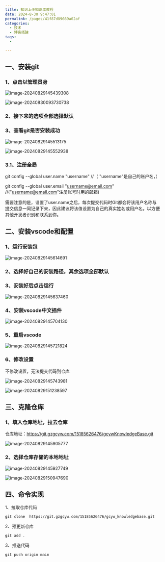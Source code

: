 ```yaml
---
title: 知识上传知识库教程
date: 2024-8-30 9:47:01
permalink: /pages/41f87d89089a02af
categories: 
  - 技术
  - 博客搭建
tags: 
  - 

---
```

## 一、安装git

### 1、点击以管理员身

![image-20240829145439308](./assets/image-20240829145439308.png)

![image-20240830093730738](./assets/image-20240830093730738.png)

### 2、接下来的选项全部选择默认



### 3、查看git是否安装成功

![image-20240829145513175](./assets/image-20240829145513175.png)

![image-20240829145552938](./assets/image-20240829145552938.png)

### 3.1、注册全局
git config --global user.name "username"    //（ "username"是自己的账户名，）

git config --global user.email "username@email.com"     //("username@email.com"注册账号时用的邮箱)

需要注意的是，设置了user.name之后，每次提交代码时Git都会将该用户名称与提交信息一同记录下来，因此建议将该值设置为自己的真实姓名或用户名，以方便其他开发者识别和联系到你。

## 二、安装vscode和配置

### 1、运行安装包

![image-20240829145614691](./assets/image-20240829145614691.png)

### 2、选择好自己的安装路径，其余选项全部默认



### 3、安装好后点击运行

![image-20240829145637460](./assets/image-20240829145637460.png)

### 4、安装vscode中文插件

![image-20240829145704130](./assets/image-20240829145704130.png)

### 5、重启vscode

![image-20240829145721824](./assets/image-20240829145721824.png)

### 6、修改设置

不修改设置，无法提交代码到仓库

![image-20240829145743981](./assets/image-20240829145743981.png)

![image-20240829151238597](./assets/image-20240829151238597.png)



## 三、克隆仓库

### 1、填入仓库地址，拉去仓库

仓库地址：https://git.gzgcyw.com/15185626476/gcywKnowledgeBase.git

![image-20240829145905777](./assets/image-20240829145905777.png)

### 2、选择仓库存储的本地地址

![image-20240829145927749](./assets/image-20240829145927749.png)

![image-20240829150947690](./assets/image-20240829150947690.png)

## 四、命令实现

1、拉取仓库代码

```
git clone  https://git.gzgcyw.com/15185626476/gcyw_knowledgebase.git
```

2、预更新仓库

```
git add .
```

3、推送代码

```
git push origin main
```

































